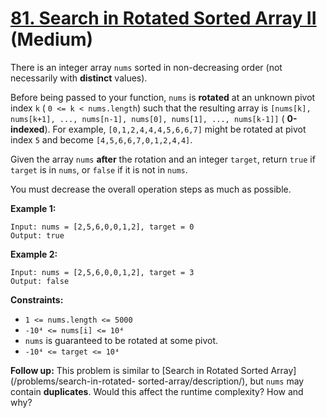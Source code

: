 # [81. Search in Rotated Sorted Array II][link] (Medium)

[link]: https://leetcode.com/problems/search-in-rotated-sorted-array-ii/

There is an integer array `nums` sorted in non-decreasing order (not necessarily with **distinct**
values).

Before being passed to your function, `nums` is **rotated** at an unknown pivot index `k` ( `0 <= k
< nums.length`) such that the resulting array is `[nums[k], nums[k+1], ..., nums[n-1], nums[0],
nums[1], ..., nums[k-1]]` ( **0-indexed**). For example, `[0,1,2,4,4,4,5,6,6,7]` might be rotated at
pivot index `5` and become `[4,5,6,6,7,0,1,2,4,4]`.

Given the array `nums` **after** the rotation and an integer `target`, return `true` if  `target` is
in  `nums`, or  `false` if it is not in  `nums`.

You must decrease the overall operation steps as much as possible.

**Example 1:**

```
Input: nums = [2,5,6,0,0,1,2], target = 0
Output: true
```

**Example 2:**

```
Input: nums = [2,5,6,0,0,1,2], target = 3
Output: false
```

**Constraints:**

- `1 <= nums.length <= 5000`
- `-10⁴ <= nums[i] <= 10⁴`
- `nums` is guaranteed to be rotated at some pivot.
- `-10⁴ <= target <= 10⁴`

**Follow up:** This problem is similar to [Search in Rotated Sorted Array](/problems/search-in-rotated-
sorted-array/description/), but `nums` may contain **duplicates**. Would this affect the runtime
complexity? How and why?
